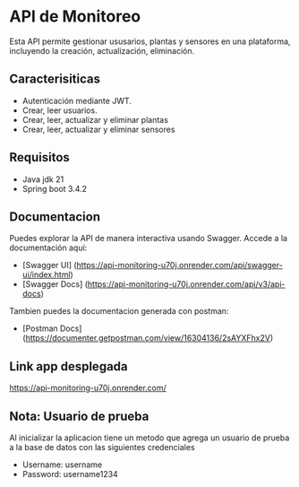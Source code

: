 # API de Monitoreo
Esta API permite gestionar ususarios, plantas y sensores en una plataforma, incluyendo la creación, actualización, eliminación.

## Caracterisiticas
- Autenticación mediante JWT.
- Crear, leer usuarios.
- Crear, leer, actualizar y eliminar plantas
- Crear, leer, actualizar y eliminar sensores

## Requisitos
- Java jdk 21
- Spring boot 3.4.2

## Documentacion
Puedes explorar la API de manera interactiva usando Swagger. Accede a la documentación aquí:
- [Swagger UI] (https://api-monitoring-u70j.onrender.com/api/swagger-ui/index.html)
- [Swagger Docs] (https://api-monitoring-u70j.onrender.com/api/v3/api-docs)

Tambien puedes la documentacion generada con postman:
- [Postman Docs] (https://documenter.getpostman.com/view/16304136/2sAYXFhx2V)

## Link app desplegada
https://api-monitoring-u70j.onrender.com/

## Nota: Usuario de prueba
Al inicializar la aplicacion tiene un metodo que agrega un usuario de prueba a la base de datos con las siguientes credenciales
- Username: username
- Password: username1234
